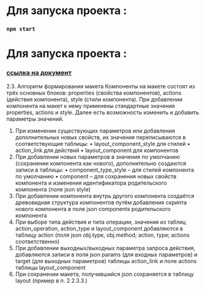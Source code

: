 # Для запуска проекта :

### `npm start`

# Для запуска проекта :

### [ссылка на документ](https://docs.google.com/document/d/1PYSMXDz0J5KjM85K9MCsk_GwZl9pGlc0xORz6ydOdnU/edit)

2.3. Алгоритм формирования макета
Компоненты на макете состоят из трёх основных блоков: properties (свойства компонентов), actions
(действия компонента), style (стили компонента).
При добавлении компонента на макет к нему применены стандартные значения properties, actions и style.
Далее есть возможность изменить и добавить параметры значений.

1. При изменении существующих параметров или добавления дополнительных новых свойств, их значения
   переписываются в соответствующие таблицы:
   • layout_component_style для стилей
   • action_link для действий
   • layout_component для компонентов
1. При добавлении новых параметров в значения по умолчанию (сохранении компонента как нового),
   дополнительно создаются записи в таблицы:
   • component_type_style – для стилей компонента по умолчанию
   • component – для сохранения новых свойств компонента и изменения идентификатора родительского
   компонента (поле json style)
1. При добавлении компонента внутрь другого компонента создаётся древовидная структура компонентов
   путём добавления скрипта нового компонента в поле json components родительского компонента
1. При выборе типа действия и типа операции, значения из таблиц action_operation, action_type и
   layout_component добавляются в таблицу action (поля json obj.type, obj.method; action, type;
   actions соответственно)
1. При добавлении выходных/выходных параметра запроса действия, добавляются записи в поля json
   params (для входных параметров) и target (для выходных параметров) таблицы action_link и поле
   actions таблицы layout_component
1. При сохранении макета, получившийся json сохраняется в таблицу layout (пример в п. 2.2.3.3.)
